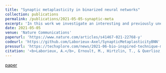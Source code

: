 ```yaml
---
title: "Synaptic metaplasticity in binarized neural networks"
collection: publications
permalink: /publications/2021-05-05-synaptic-meta
excerpt: 'In this work we investigate an interesting and previously unexplored link between the optimization process of binarized neural networks (BNNs) and neuroscience theories of synaptic metaplasticity. We show how to modify the training process of BNNs to mitigate forgetting and achieve continual learning.'
date: 2021-05-05
venue: 'Nature Communications'
paperurl: 'https://www.nature.com/articles/s41467-021-22768-y'
codeurl: 'https://github.com/Laborieux-Axel/SynapticMetaplasticityBNN'
pressurl: 'https://techxplore.com/news/2021-06-bio-inspired-technique-mitigate-catastrophic-binarized.html'
citation: '<b>Laborieux, A.</b>, Ernoult, M., Hirtzlin, T., & Querlioz, D.'
---
```


[paper](https://www.nature.com/articles/s41467-021-22768-y)

